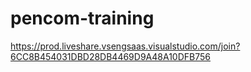 # pencom-training


https://prod.liveshare.vsengsaas.visualstudio.com/join?6CC8B454031DBD28DB4469D9A48A10DFB756
